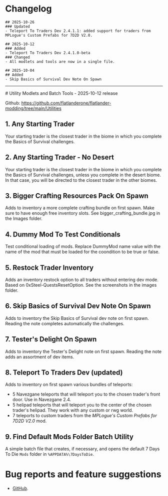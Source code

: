 # Changelog

```
## 2025-10-26
### Updated
- Teleport To Traders Dev 2.4.1.1: added support for traders from MPLogue's Custom Prefabs for 7D2D V2.0.

## 2025-10-12
### Added
- Teleport To Traders Dev 2.4.1.0-beta
### Changed
- All modlets and tools are now in a single file.

## 2025-10-04
## Added 
- Skip Basics of Survival Dev Note On Spawn
```
<hr>
# Utility Modlets and Batch Tools - 2025-10-12 release

Github: https://github.com/flatlanderone/flatlander-modding/tree/main/Utilities

## 1. Any Starting Trader 
Your starting trader is the closest trader in the biome in which you complete the Basics of Survival challenges.

## 2. Any Starting Trader - No Desert
Your starting trader is the closest trader in the biome in which you complete the Basics of Survival challenges, unless you complete in the desert biome. In that case, you will be directed to the closest trader in the other biomes.

## 3. Bigger Crafting Resources Pack On Spawn
Adds to inventory a more complete crafting bundle on first spawn. Make sure to have enough free inventory slots. See bigger_crafting_bundle.jpg in the Images folder.

## 4. Dummy Mod To Test Conditionals
Test conditional loading of mods. Replace DummyMod name value with the name of the mod that must be loaded for the coondition to be true or false.

## 5. Restock Trader Inventory
Adds an inventory restock option to all traders without entering dev mode. Based on 0xSteel-QuestsResetOption. See the screenshots in the images folder.

## 6. Skip Basics of Survival Dev Note On Spawn
Adds to inventory the Skip Basics of Survival dev note on first spawn. Reading the note completes automatically the challenges.

## 7. Tester's Delight On Spawn
Adds to inventory the Tester's Delight note on first spawn. Reading the note adds an assortment of dev items.

## 8. Teleport To Traders Dev (updated)
Adds to inventory on first spawn various bundles of teleports:
- 5 Navezgane teleports that will teleport you to the chosen trader's front door. Use in Navezgane 2.4.
- 5 helipad teleports that will teleport you to the center of the chosen trader's helipad. They work with any custom or rwg world.
- 7 teleports to custom traders from the *MPLogue's Custom Prefabs for 7D2D V2.0* mod.

## 9. Find Default Mods Folder Batch Utility
A simple batch file that creates, if necessary, and opens the default 7 Days To Die `Mods` folder in `%APPDATA%\7DaysToDie`.

# Bug reports and feature suggestions
- [GitHub](https://github.com/flatlanderone/flatlander-releases/issues).